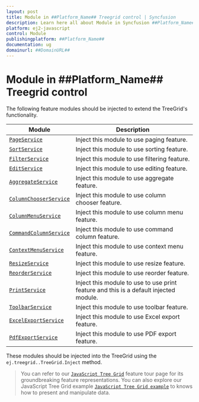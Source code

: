 ```yaml
---
layout: post
title: Module in ##Platform_Name## Treegrid control | Syncfusion
description: Learn here all about Module in Syncfusion ##Platform_Name## Treegrid control of Syncfusion Essential JS 2 and more.
platform: ej2-javascript
control: Module 
publishingplatform: ##Platform_Name##
documentation: ug
domainurl: ##DomainURL##
---
```


# Module in ##Platform_Name## Treegrid control

The following feature modules should be injected to extend the TreeGrid's functionality.

| Module | Description |
|------|-------------|
| [`PageService`](../../treegrid/paging)| Inject this module to use paging feature.|
| [`SortService`](../../treegrid/sorting)| Inject this module to use sorting feature.|
| [`FilterService`](../../treegrid/filtering)| Inject this module to use filtering feature.|
| [`EditService`](../../treegrid/edit)| Inject this module to use editing feature.|
| [`AggregateService`](../../treegrid/aggregates)| Inject this module to use aggregate feature.|
| [`ColumnChooserService`](../api/treegrid/columnChooser)| Inject this module to use column chooser feature.|
| [`ColumnMenuService`](../../treegrid/columns/#column-menu)| Inject this module to use column menu feature.|
| [`CommandColumnService`](../../treegrid/edit/#command-column)| Inject this module to use command column feature.|
| [`ContextMenuService`](../../treegrid/context-menu)| Inject this module to use context menu feature.
| [`ResizeService`](../../treegrid/columns/#column-resizing)| Inject this module to use resize feature.|
| [`ReorderService`](../../treegrid/columns/#reorder)| Inject this module to use reorder feature.|
| [`PrintService`](../../treegrid/print)| Inject this module to use to use print feature and this is a default injected module.|
| [`ToolbarService`](../../treegrid/tool-bar)| Inject this module to use toolbar feature.|
| [`ExcelExportService`](../../treegrid/excel-export)| Inject this module to use Excel export feature.|
| [`PdfExportService`](../../treegrid/pdf-export)| Inject this module to use PDF export feature.|

These modules should be injected into the TreeGrid using the `ej.treegrid..TreeGrid.Inject` method.

> You can refer to our [`JavaScript Tree Grid`](https://www.syncfusion.com/javascript-ui-controls/js-tree-grid) feature tour page for its groundbreaking feature representations. You can also explore our JavaScript Tree Grid example [`JavaScript Tree Grid example`](https://ej2.syncfusion.com/demos/#/material/tree-grid/treegrid-overview.html) to knows how to present and manipulate data.
